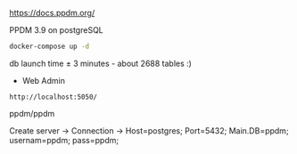 https://docs.ppdm.org/ 

PPDM 3.9 on postgreSQL

```bash
docker-compose up -d
```
db launch time ± 3 minutes - about 2688 tables :)

- Web Admin

```
http://localhost:5050/
``` 
ppdm/ppdm

Create server -> Connection -> Host=postgres; Port=5432; Main.DB=ppdm; usernam=ppdm; pass=ppdm; 